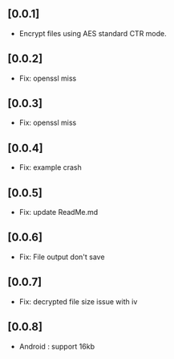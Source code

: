 ## [0.0.1]
- Encrypt files using AES standard CTR mode.

## [0.0.2]
- Fix: openssl miss

## [0.0.3]
- Fix: openssl miss 

## [0.0.4]
- Fix: example crash 

## [0.0.5]
- Fix: update ReadMe.md

## [0.0.6]
- Fix: File output don't save 

## [0.0.7]
- Fix: decrypted file size issue with iv 
## [0.0.8]
- Android : support 16kb 